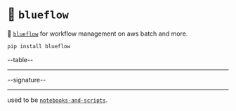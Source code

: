 # 📜 `blueflow`

📜 [`blueflow`](./blueflow/) for workflow management on aws batch and more.

```bash
pip install blueflow
```

--table--

---

--signature--

---

used to be [`notebooks-and-scripts`](https://pypi.org/project/notebooks-and-scripts/).